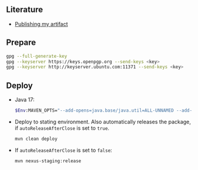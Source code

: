 ## Literature
* [Publishing my artifact](<https://central.sonatype.org/publish/requirements/#supply-javadoc-and-sources>)

## Prepare
```sh
gpg --full-generate-key
gpg --keyserver https://keys.openpgp.org --send-keys <key>
gpg --keyserver http://keyserver.ubuntu.com:11371 --send-keys <key>
```

## Deploy
* Java 17: 
  ```sh
  $Env:MAVEN_OPTS="--add-opens=java.base/java.util=ALL-UNNAMED --add-opens=java.base/java.lang.reflect=ALL-UNNAMED --add-opens=java.base/java.text=ALL-UNNAMED --add-opens=java.desktop/java.awt.font=ALL-UNNAMED"
  ```

* Deploy to stating environment. Also automatically releases the package, if `autoReleaseAfterClose` is set to `true`. 
  ```sh
  mvn clean deploy
  ```
* If `autoReleaseAfterClose` is set to `false`:
    ```sh
    mvn nexus-staging:release
    ```
